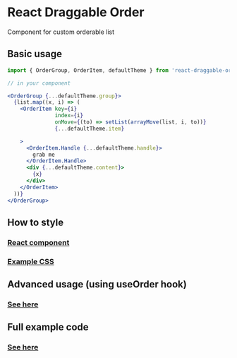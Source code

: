 # React Draggable Order

Component for custom orderable list

## Basic usage

```jsx
import { OrderGroup, OrderItem, defaultTheme } from 'react-draggable-order';

// in your component

<OrderGroup {...defaultTheme.group}>
  {list.map((x, i) => (
    <OrderItem key={i}
               index={i}
               onMove={(to) => setList(arrayMove(list, i, to))}
               {...defaultTheme.item}

    >
      <OrderItem.Handle {...defaultTheme.handle}>
        grab me
      </OrderItem.Handle>
      <div {...defaultTheme.content}>
        {x}
      </div>
    </OrderItem>
  ))}
</OrderGroup>
```

## How to style

### [React component](https://github.com/piratehacker/react-draggable-order/tree/master/example/Customized.tsx)
### [Example CSS](https://github.com/piratehacker/react-draggable-order/tree/master/example/customStyle.css)

## Advanced usage (using useOrder hook)
### [See here](https://github.com/piratehacker/react-draggable-order/tree/master/example)

## Full example code
### [See here](https://github.com/piratehacker/react-draggable-order/tree/master/example)
